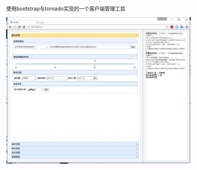 使用bootstrap与tornado实现的一个客户端管理工具

![image](https://github.com/gamegrd/pyClientMamager/blob/master/screenshot/1.jpg)



